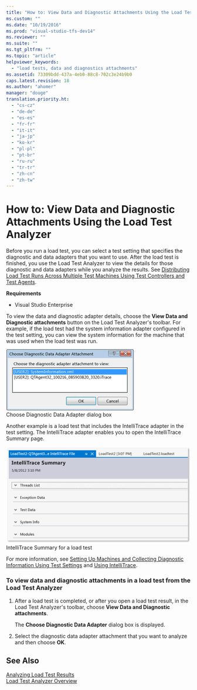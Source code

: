 ```yaml
---
title: "How to: View Data and Diagnostic Attachments Using the Load Test Analyzer"
ms.custom: ""
ms.date: "10/19/2016"
ms.prod: "visual-studio-tfs-dev14"
ms.reviewer: ""
ms.suite: ""
ms.tgt_pltfrm: ""
ms.topic: "article"
helpviewer_keywords: 
  - "load tests, data and diagnostics attachments"
ms.assetid: 73309bdd-437a-4eb0-88c8-702c3e24b9b0
caps.latest.revision: 18
ms.author: "ahomer"
manager: "douge"
translation.priority.ht: 
  - "cs-cz"
  - "de-de"
  - "es-es"
  - "fr-fr"
  - "it-it"
  - "ja-jp"
  - "ko-kr"
  - "pl-pl"
  - "pt-br"
  - "ru-ru"
  - "tr-tr"
  - "zh-cn"
  - "zh-tw"
---
```

# How to: View Data and Diagnostic Attachments Using the Load Test Analyzer
Before you run a load test, you can select a test setting that specifies the diagnostic and data adapters that you want to use. After the load test is finished, you use the Load Test Analyzer to view the details for those diagnostic and data adapters while you analyze the results. See [Distributing Load Test Runs Across Multiple Test Machines Using Test Controllers and Test Agents](../test/6e67a587-8aad-48cc-a8c0-6d4b399f3731.md).  
  
 **Requirements**  
  
-   Visual Studio Enterprise  
  
 To view the data and diagnostic adapter details, choose the **View Data and Diagnostic attachments** button on the Load Test Analyzer's toolbar. For example, if the load test had the system information adapter configured in the test setting, you can view the system information for the machine that was used when the load test was run.  
  
 ![Choosing Diagnostic Data Adapter Attachment dialog](../test/media/load_adapterdialog.png "Load_AdapterDialog")  
Choose Diagnostic Data Adapter dialog box  
  
 Another example is a load test that includes the IntelliTrace adapter in the test setting. The IntelliTrace adapter enables you to open the IntelliTrace Summary page.  
  
 ![IntelliTrace Summary](../test/media/load_intellitrace.png "Load_IntelliTrace")  
IntelliTrace Summary for a load test  
  
 For more information, see [Setting Up Machines and Collecting Diagnostic Information Using Test Settings](../test/setting-up-machines-and-collecting-diagnostic-information-using-test-settings.md) and [Using IntelliTrace](../debugger/intellitrace.md).  
  
### To view data and diagnostic attachments in a load test from the Load Test Analyzer  
  
1.  After a load test is completed, or after you open a load test result, in the Load Test Analyzer's toolbar, choose **View Data and Diagnostic attachments**.  
  
     The **Choose Diagnostic Data Adapter** dialog box is displayed.  
  
2.  Select the diagnostic data adapter attachment that you want to analyze and then choose **OK**.  
  
## See Also  
 [Analyzing Load Test Results](../test/analyzing-load-test-results-using-the-load-test-analyzer.md)   
 [Load Test Analyzer Overview](../test/load-test-analyzer-overview.md)